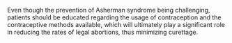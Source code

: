 Even though the prevention of Asherman syndrome being challenging, patients should be educated regarding the usage of contraception and the contraceptive methods available, which will ultimately play a significant role in reducing the rates of legal abortions, thus minimizing curettage.